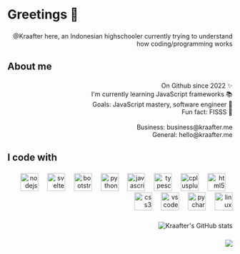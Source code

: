 <h1 align="left">Greetings 👋</h1>

###

<p align="right">@Kraafter here, an Indonesian highschooler currently trying to understand how coding/programming works</p>

###

<h2 align="left">About me</h2>

###

<p align="right">On Github since 2022 ✨<br>I'm currently learning JavaScript frameworks 📚<br>Goals: JavaScript mastery, software engineer 🎯<br>Fun fact: FISSS 🦊<br><br>Business: business@kraafter.me<br>General: hello@kraafter.me</p>

###

<h2 align="left">I code with</h2>

###

<div align="right">
  <img src="https://cdn.jsdelivr.net/gh/devicons/devicon/icons/nodejs/nodejs-original.svg" height="40" alt="nodejs logo"  />
  <img width="12" />
  <img src="https://cdn.jsdelivr.net/gh/devicons/devicon/icons/svelte/svelte-original.svg" height="40" alt="svelte logo"  />
  <img width="12" />
  <img src="https://cdn.jsdelivr.net/gh/devicons/devicon/icons/bootstrap/bootstrap-original.svg" height="40" alt="bootstrap logo"  />
  <img width="12" />
  <img src="https://cdn.jsdelivr.net/gh/devicons/devicon/icons/python/python-original.svg" height="40" alt="python logo"  />
  <img width="12" />
  <img src="https://cdn.jsdelivr.net/gh/devicons/devicon/icons/javascript/javascript-original.svg" height="40" alt="javascript logo"  />
  <img width="12" />
  <img src="https://cdn.jsdelivr.net/gh/devicons/devicon/icons/typescript/typescript-original.svg" height="40" alt="typescript logo"  />
  <img width="12" />
  <img src="https://cdn.jsdelivr.net/gh/devicons/devicon/icons/cplusplus/cplusplus-original.svg" height="40" alt="cplusplus logo"  />
  <img width="12" />
  <img src="https://cdn.jsdelivr.net/gh/devicons/devicon/icons/html5/html5-original.svg" height="40" alt="html5 logo"  />
  <img width="12" />
  <img src="https://cdn.jsdelivr.net/gh/devicons/devicon/icons/css3/css3-original.svg" height="40" alt="css3 logo"  />
  <img width="12" />
  <img src="https://cdn.jsdelivr.net/gh/devicons/devicon/icons/vscode/vscode-original.svg" height="40" alt="vscode logo"  />
  <img width="12" />
  <img src="https://cdn.jsdelivr.net/gh/devicons/devicon/icons/pycharm/pycharm-original.svg" height="40" alt="pycharm logo"  />
  <img width="12" />
  <img src="https://cdn.jsdelivr.net/gh/devicons/devicon/icons/linux/linux-original.svg" height="40" alt="linux logo"  />
</div>

###

<div align="right">

  ![Kraafter's GitHub stats](https://github-readme-stats.vercel.app/api?username=Kraafter&show_icons=true&theme=tokyonight)

</div>

###

<div align="right">
  <img src="https://profile-counter.glitch.me/Kraafter/count.svg?"  />
</div>

###
